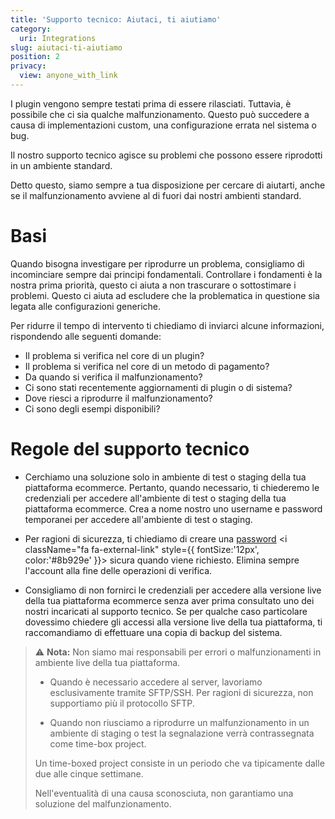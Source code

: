 ```yaml
---
title: 'Supporto tecnico: Aiutaci, ti aiutiamo'
category:
  uri: Integrations
slug: aiutaci-ti-aiutiamo
position: 2
privacy:
  view: anyone_with_link
---
```


I plugin vengono sempre testati prima di essere rilasciati. Tuttavia, è possibile che ci sia qualche malfunzionamento.
Questo può succedere a causa di implementazioni custom, una configurazione errata nel sistema o bug.

Il nostro supporto tecnico agisce su problemi che possono essere riprodotti in un ambiente standard.

Detto questo, siamo sempre a tua disposizione per cercare di aiutarti, anche se il malfunzionamento avviene al di fuori dai nostri ambienti standard.

# Basi 
Quando bisogna investigare per riprodurre un problema, consigliamo di incominciare sempre dai principi fondamentali.
Controllare i fondamenti è la nostra prima priorità, questo ci aiuta a non trascurare o sottostimare i problemi.
Questo ci aiuta ad escludere che la problematica in questione sia legata alle configurazioni generiche. 

Per ridurre il tempo di intervento ti chiediamo di inviarci alcune informazioni, rispondendo alle seguenti domande:

- Il problema si verifica nel core di un plugin?
- Il problema si verifica nel core di un metodo di pagamento? 
- Da quando si verifica il malfunzionamento?
- Ci sono stati recentemente aggiornamenti di plugin o di sistema? 
- Dove riesci a riprodurre il malfunzionamento?
- Ci sono degli esempi disponibili? 

# Regole del supporto tecnico 

- Cerchiamo una soluzione solo in ambiente di test o staging della tua piattaforma ecommerce. Pertanto, quando necessario, ti chiederemo le credenziali per accedere all'ambiente di test o staging della tua piattaforma ecommerce. 
Crea a nome nostro uno username e password temporanei per accedere all'ambiente di test o staging. 

- Per ragioni di sicurezza, ti chiediamo di creare una <a href="https://www.lastpass.com/it/features/password-generator" target="_blank">password</a> <i className="fa fa-external-link" style={{ fontSize:'12px', color:'#8b929e' }}></i> sicura quando viene richiesto. Elimina sempre l'account alla fine delle operazioni di verifica.

- Consigliamo di non fornirci le credenziali per accedere alla versione live della tua piattaforma ecommerce senza aver prima consultato uno dei nostri incaricati al supporto tecnico. 
Se per qualche caso particolare dovessimo chiedere gli accessi alla versione live della tua piattaforma, ti raccomandiamo di effettuare una copia di backup del sistema.

> ⚠️ **Nota:** 
> Non siamo mai responsabili per errori o malfunzionamenti in ambiente live della tua piattaforma.
>
> - Quando è	necessario accedere al server, lavoriamo esclusivamente tramite SFTP/SSH. Per ragioni di sicurezza, non supportiamo più il protocollo SFTP. 
>
> - Quando non riusciamo a riprodurre un malfunzionamento in un ambiente di staging o test la segnalazione verrà contrassegnata come time-box project.  
>
> Un time-boxed project consiste in un periodo che va tipicamente dalle due alle cinque settimane.
>
> Nell'eventualità di una causa sconosciuta, non garantiamo una soluzione del malfunzionamento.
